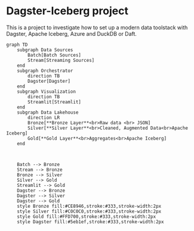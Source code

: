 # Dagster-Iceberg project

This is a project to investigate how to set up a modern data toolstack with Dagster, Apache Iceberg, Azure and DuckDB or Daft.
```mermaid
graph TD
    subgraph Data Sources
        Batch[Batch Sources]
        Stream[Streaming Sources]
    end
    subgraph Orchestrator
        direction TB
        Dagster[Dagster]
    end
    subgraph Visualization
        direction TB
        Streamlit[Streamlit]
    end
    subgraph Data Lakehouse
        direction LR
        Bronze[**Bronze Layer**<br>Raw data <br> JSON]
        Silver[**Silver Layer**<br>Cleaned, Augmented Data<br>Apache Iceberg]
        Gold[**Gold Layer**<br>Aggregates<br>Apache Iceberg]
    end
    


    Batch --> Bronze
    Stream --> Bronze
    Bronze --> Silver
    Silver --> Gold
    Streamlit --> Gold
    Dagster --> Bronze
    Dagster --> Silver
    Dagster --> Gold
    style Bronze fill:#CE8946,stroke:#333,stroke-width:2px
    style Silver fill:#C0C0C0,stroke:#333,stroke-width:2px
    style Gold fill:#FFD700,stroke:#333,stroke-width:2px
    style Dagster fill:#5eb1ef,stroke:#333,stroke-width:2px

```